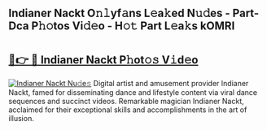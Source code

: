 ## Indianer Nackt O𝚗𝚕yf𝚊ns L𝚎a𝚔ed N𝚞𝚍es - Part-Dca P𝚑𝚘tos Vi𝚍𝚎o - H𝚘𝚝 Part L𝚎a𝚔s kOMRI

# <h2><a href="http://kf1m1v.oniu.top/?m=Indianer+Nackt">🔗👉 🔴 Indianer Nackt P𝚑ot𝚘𝚜 V𝚒d𝚎o</a></h2>

[![Indianer Nackt Nu𝚍e𝚜](https://i.imgur.com/0qMVB7G.gif)](http://kf1m1v.oniu.top/?m=Indianer+Nackt)
Digital artist and amusement provider Indianer Nackt, famed for disseminating dance and lifestyle content via viral dance sequences and succinct videos. Remarkable magician Indianer Nackt, acclaimed for their exceptional skills and accomplishments in the art of illusion.  
